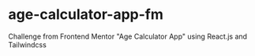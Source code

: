 # age-calculator-app-fm
Challenge from Frontend Mentor "Age Calculator App" using React.js and Tailwindcss
